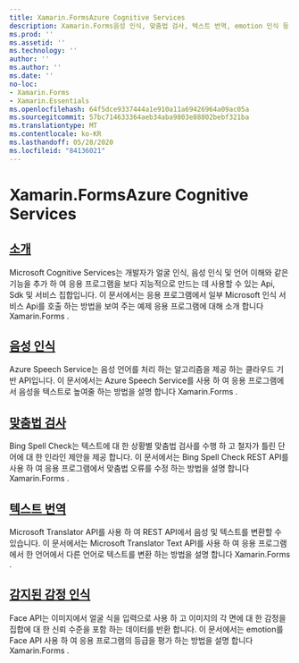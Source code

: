```yaml
---
title: Xamarin.FormsAzure Cognitive Services
description: Xamarin.Forms음성 인식, 맞춤법 검사, 텍스트 번역, emotion 인식 등 Azure Cognitive Services를 사용 하 여 응용 프로그램에 인텔리전스를 추가 합니다.
ms.prod: ''
ms.assetid: ''
ms.technology: ''
author: ''
ms.author: ''
ms.date: ''
no-loc:
- Xamarin.Forms
- Xamarin.Essentials
ms.openlocfilehash: 64f5dce9337444a1e910a11a69426964a09ac05a
ms.sourcegitcommit: 57bc714633364aeb34aba9803e88802bebf321ba
ms.translationtype: MT
ms.contentlocale: ko-KR
ms.lasthandoff: 05/28/2020
ms.locfileid: "84136021"
---
```

# <a name="xamarinforms-and-azure-cognitive-services"></a>Xamarin.FormsAzure Cognitive Services

## <a name="introduction"></a>[소개](introduction.md)

Microsoft Cognitive Services는 개발자가 얼굴 인식, 음성 인식 및 언어 이해와 같은 기능을 추가 하 여 응용 프로그램을 보다 지능적으로 만드는 데 사용할 수 있는 Api, Sdk 및 서비스 집합입니다. 이 문서에서는 응용 프로그램에서 일부 Microsoft 인식 서비스 Api를 호출 하는 방법을 보여 주는 예제 응용 프로그램에 대해 소개 합니다 Xamarin.Forms .

## <a name="speech-recognition"></a>[음성 인식](speech-recognition.md)

Azure Speech Service는 음성 언어를 처리 하는 알고리즘을 제공 하는 클라우드 기반 API입니다. 이 문서에서는 Azure Speech Service를 사용 하 여 응용 프로그램에서 음성을 텍스트로 높여줄 하는 방법을 설명 합니다 Xamarin.Forms .

## <a name="spell-check"></a>[맞춤법 검사](spell-check.md)

Bing Spell Check는 텍스트에 대 한 상황별 맞춤법 검사를 수행 하 고 철자가 틀린 단어에 대 한 인라인 제안을 제공 합니다. 이 문서에서는 Bing Spell Check REST API를 사용 하 여 응용 프로그램에서 맞춤법 오류를 수정 하는 방법을 설명 합니다 Xamarin.Forms .

## <a name="text-translation"></a>[텍스트 번역](text-translation.md)

Microsoft Translator API를 사용 하 여 REST API에서 음성 및 텍스트를 변환할 수 있습니다. 이 문서에서는 Microsoft Translator Text API를 사용 하 여 응용 프로그램에서 한 언어에서 다른 언어로 텍스트를 변환 하는 방법을 설명 합니다 Xamarin.Forms .

## <a name="perceived-emotion-recognition"></a>[감지된 감정 인식](emotion-recognition.md)

Face API는 이미지에서 얼굴 식을 입력으로 사용 하 고 이미지의 각 면에 대 한 감정을 집합에 대 한 신뢰 수준을 포함 하는 데이터를 반환 합니다. 이 문서에서는 emotion를 Face API 사용 하 여 응용 프로그램의 등급을 평가 하는 방법을 설명 합니다 Xamarin.Forms .
